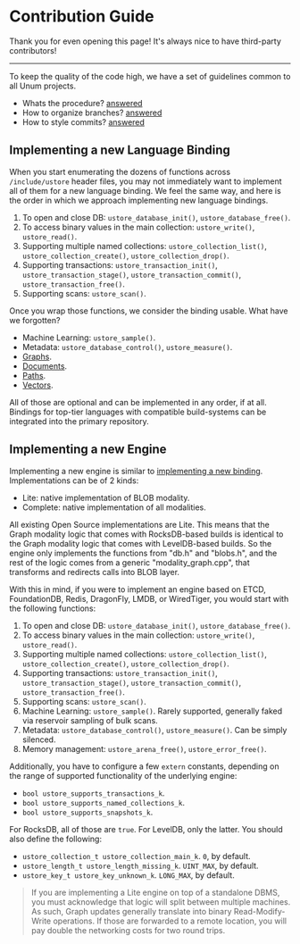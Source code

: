 # Contribution Guide

Thank you for even opening this page!
It's always nice to have third-party contributors!

---

To keep the quality of the code high, we have a set of guidelines common to all Unum projects.

- Whats the procedure? [answered](https://github.com/unum-cloud/awesome/blob/main/Workflow.md#organizing-software-development)
- How to organize branches? [answered](https://github.com/unum-cloud/awesome/blob/main/Workflow.md#branches)
- How to style commits? [answered](https://github.com/unum-cloud/awesome/blob/main/Workflow.md#commits)

## Implementing a new Language Binding

When you start enumerating the dozens of functions across `/include/ustore` header files, you may not immediately want to implement all of them for a new language binding.
We feel the same way, and here is the order in which we approach implementing new language bindings.

1. To open and close DB: `ustore_database_init()`, `ustore_database_free()`.
2. To access binary values in the main collection: `ustore_write()`, `ustore_read()`.
3. Supporting multiple named collections: `ustore_collection_list()`, `ustore_collection_create()`, `ustore_collection_drop()`.
4. Supporting transactions: `ustore_transaction_init()`, `ustore_transaction_stage()`, `ustore_transaction_commit()`, `ustore_transaction_free()`.
5. Supporting scans: `ustore_scan()`.

Once you wrap those functions, we consider the binding usable.
What have we forgotten?

- Machine Learning: `ustore_sample()`.
- Metadata: `ustore_database_control()`, `ustore_measure()`.
- [Graphs](https://unum.cloud/ustore/c/#graphs).
- [Documents](https://unum.cloud/ustore/c/#documents).
- [Paths](https://unum.cloud/ustore/c/#paths).
- [Vectors](https://unum.cloud/ustore/c/#vectors).

All of those are optional and can be implemented in any order, if at all.
Bindings for top-tier languages with compatible build-systems can be integrated into the primary repository.

## Implementing a new Engine

Implementing a new engine is similar to [implementing a new binding](#implementing-a-new-language-binding).
Implementations can be of 2 kinds:

- Lite: native implementation of BLOB modality.
- Complete: native implementation of all modalities.

All existing Open Source implementations are Lite.
This means that the Graph modality logic that comes with RocksDB-based builds is identical to the Graph modality logic that comes with LevelDB-based builds.
So the engine only implements the functions from "db.h" and "blobs.h", and the rest of the logic comes from a generic "modality_graph.cpp", that transforms and redirects calls into BLOB layer.

With this in mind, if you were to implement an engine based on ETCD, FoundationDB, Redis, DragonFly, LMDB, or WiredTiger, you would start with the following functions:

1. To open and close DB: `ustore_database_init()`, `ustore_database_free()`.
2. To access binary values in the main collection: `ustore_write()`, `ustore_read()`.
3. Supporting multiple named collections: `ustore_collection_list()`, `ustore_collection_create()`, `ustore_collection_drop()`.
4. Supporting transactions: `ustore_transaction_init()`, `ustore_transaction_stage()`, `ustore_transaction_commit()`, `ustore_transaction_free()`.
5. Supporting scans: `ustore_scan()`.
6. Machine Learning: `ustore_sample()`. Rarely supported, generally faked via reservoir sampling of bulk scans.
7. Metadata: `ustore_database_control()`, `ustore_measure()`. Can be simply silenced.
8. Memory management: `ustore_arena_free()`, `ustore_error_free()`.

Additionally, you have to configure a few `extern` constants, depending on the range of supported functionality of the underlying engine:

- `bool ustore_supports_transactions_k`.
- `bool ustore_supports_named_collections_k`.
- `bool ustore_supports_snapshots_k`.

For RocksDB, all of those are `true`.
For LevelDB, only the latter.
You should also define the following:

- `ustore_collection_t ustore_collection_main_k`. `0`, by default.
- `ustore_length_t ustore_length_missing_k`. `UINT_MAX`, by default.
- `ustore_key_t ustore_key_unknown_k`. `LONG_MAX`, by default.

> If you are implementing a Lite engine on top of a standalone DBMS, you must acknowledge that logic will split between multiple machines.
> As such, Graph updates generally translate into binary Read-Modify-Write operations.
> If those are forwarded to a remote location, you will pay double the networking costs for two round trips.
